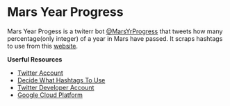 # Mars Year Progress

Mars Year Progess is a twiterr bot [@MarsYrProgress](https://twitter.com/MarsYrProgress) that tweets how many percentage(only integer) of a year in Mars have passed. It scraps hashtags to use from this [website](https://sites.google.com/view/mybotshashtags/home).


**Userful Resources**
- [Twitter Account](https://twitter.com/MarsYrProgress)
- [Decide What Hashtags To Use](https://sites.google.com/view/mybotshashtags/home)
- [Twitter Developer Account](https://developer.twitter.com/en/portal/dashboard)
- [Google Cloud Platform](https://console.cloud.google.com/compute/instances?project=corded-fragment-341207)
